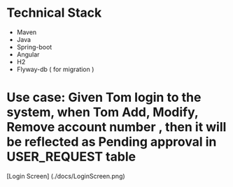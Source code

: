 # Technical Stack
* Maven 
* Java
* Spring-boot
* Angular
* H2
* Flyway-db ( for migration )

# Use case: Given Tom login to the system,  when Tom Add, Modify, Remove account number , then it will be  reflected as Pending approval in USER_REQUEST table

[Login Screen] (./docs/LoginScreen.png)
